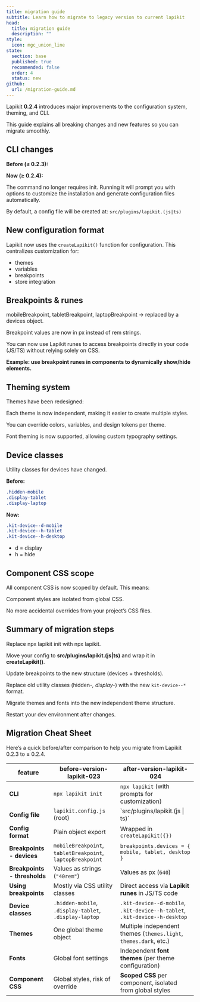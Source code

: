 ```yaml
---
title: migration guide
subtitle: Learn how to migrate to legacy version to current lapikit
head:
  title: migration guide
  description: ""
style:
  icon: mgc_union_line
state:
  section: base
  published: true
  recommended: false
  order: 4
  status: new
github:
  url: /migration-guide.md
---
```


<script>
    import { Sandbox, CommandLine } from '$lib/components/index.js';
    // codes
    import ExampleConfigurationLapikit from "$lib/components/docs/example-configuration-lapikit.js?raw";
</script>

Lapikit **0.2.4** introduces major improvements to the configuration system, theming, and CLI.

This guide explains all breaking changes and new features so you can migrate smoothly.

## CLI changes

**Before (≤ 0.2.3):**

<CommandLine name="legacy-intall-lapikit" command="npx lapikit init"/>

**Now (≥ 0.2.4):**

<CommandLine name="new-intall-lapikit" command="npx lapikit"/>

The command no longer requires init.
Running it will prompt you with options to customize the installation and generate configuration files automatically.

By default, a config file will be created at: `src/plugins/lapikit.(js|ts)`

## New configuration format

Lapikit now uses the `createLapikit()` function for configuration.
This centralizes customization for:

- themes
- variables
- breakpoints
- store integration

 <Sandbox name="example-configuration-theme" code={ExampleConfigurationLapikit}/>

## Breakpoints & runes

mobileBreakpoint, tabletBreakpoint, laptopBreakpoint → replaced by a devices object.

Breakpoint values are now in px instead of rem strings.

You can now use Lapikit runes to access breakpoints directly in your code (JS/TS) without relying solely on CSS.

**Example: use breakpoint runes in components to dynamically show/hide elements.**

## Theming system

Themes have been redesigned:

Each theme is now independent, making it easier to create multiple styles.

You can override colors, variables, and design tokens per theme.

Font theming is now supported, allowing custom typography settings.

## Device classes

Utility classes for devices have changed.

**Before:**

```css
.hidden-mobile
.display-tablet
.display-laptop
```

**Now:**

```css
.kit-device--d-mobile
.kit-device--h-tablet
.kit-device--h-desktop
```

- d = display
- h = hide

## Component CSS scope

All component CSS is now scoped by default.
This means:

Component styles are isolated from global CSS.

No more accidental overrides from your project’s CSS files.

## Summary of migration steps

Replace npx lapikit init with npx lapikit.

Move your config to **src/plugins/lapikit.(js|ts)** and wrap it in **createLapikit()**.

Update breakpoints to the new structure (devices + thresholds).

Replace old utility classes (hidden-_, display-_) with the new `kit-device--*` format.

Migrate themes and fonts into the new independent theme structure.

Restart your dev environment after changes.

## Migration Cheat Sheet

Here’s a quick before/after comparison to help you migrate from Lapikit 0.2.3 to ≥ 0.2.4.

| feature                      | before-version-lapikit-023                                 | after-version-lapikit-024                                                  |
| ---------------------------- | ---------------------------------------------------------- | -------------------------------------------------------------------------- |
| **CLI**                      | `npx lapikit init`                                         | `npx lapikit` (with prompts for customization)                             |
| **Config file**              | `lapikit.config.js` (root)                                 | \`src/plugins/lapikit.(js \| ts)\`                                         |
| **Config format**            | Plain object export                                        | Wrapped in `createLapikit({})`                                             |
| **Breakpoints - devices**    | `mobileBreakpoint`, `tabletBreakpoint`, `laptopBreakpoint` | `breakpoints.devices = { mobile, tablet, desktop }`                        |
| **Breakpoints - thresholds** | Values as strings (`"40rem"`)                              | Values as px (`640`)                                                       |
| **Using breakpoints**        | Mostly via CSS utility classes                             | Direct access via **Lapikit runes** in JS/TS code                          |
| **Device classes**           | `.hidden-mobile`, `.display-tablet`, `.display-laptop`     | `.kit-device--d-mobile`, `.kit-device--h-tablet`, `.kit-device--h-desktop` |
| **Themes**                   | One global theme object                                    | Multiple independent themes (`themes.light`, `themes.dark`, etc.)          |
| **Fonts**                    | Global font settings                                       | Independent **font themes** (per theme configuration)                      |
| **Component CSS**            | Global styles, risk of override                            | **Scoped CSS** per component, isolated from global styles                  |

